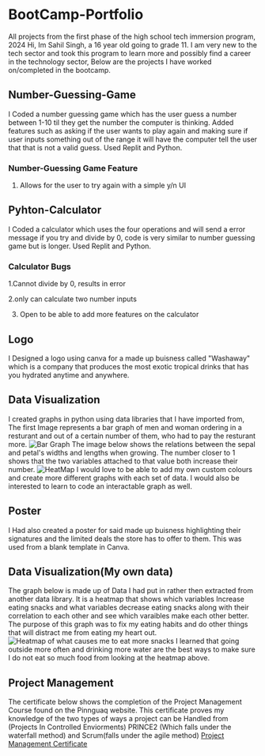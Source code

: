 # BootCamp-Portfolio
All projects from the first phase of the high school tech immersion program, 2024
Hi, Im Sahil Singh, a 16 year old going to grade 11. I am very new to the tech sector and took this program to learn more and possibly find a career in the technology sector, Below are the projects I have worked on/completed in the bootcamp.
## Number-Guessing-Game
I Coded a number guessing game which has the user guess a number between 1-10 til they get the number the computer is thinking. Added features such as asking if the user wants to play again and making sure if user inputs something out of the range it will have the computer tell the user that that is not a valid guess. Used Replit and Python.
### Number-Guessing Game Feature
1. Allows for the user to try again with a simple y/n UI

## Pyhton-Calculator
I Coded a calculator which uses the four operations and will send a error message if you try and divide by 0, code is very similar to number guessing game but is longer. Used Replit and Python.
### Calculator Bugs
1.Cannot divide by 0, results in error

2.only can calculate two number inputs

3. Open to be able to add more features on the calculator

## Logo
I Designed a logo using canva for a made up buisness called "Washaway" which is a company that produces the most exotic tropical drinks that has you hydrated anytime and anywhere.

## Data Visualization
I created graphs in python using data libraries that I have imported from, The first Image represents a bar graph of men and woman ordering in a resturant and out of a certain number of them, who had to pay the resturant more.
![Bar Graph](https://github.com/user-attachments/assets/0da4aa17-0856-4f47-9c27-a7c092f8fa7f)
The image below shows the relations between the sepal and petal's widths and lengths when growing. The number closer to 1 shows that the two variables attached to that value both increase their number.
![HeatMap](https://github.com/user-attachments/assets/7d5f7fee-4d37-4821-9d65-b5ca8f797b53)
I would love to be able to add my own custom colours and create more different graphs with each set of data. I would also be interested to learn to code an interactable graph as well.


## Poster
I Had also created a poster for said made up buisness highlighting their signatures and the limited deals the store has to offer to them. This was used from a blank
template in Canva.

## Data Visualization(My own data)
The graph below is made up of Data I had put in rather then extracted from another data library. It is a heatmap that shows which variables Increase eating snacks and what variables decrease eating snacks along with their correlation to each other and see which varaibles make each other better. The purpose of this graph was to fix my eating habits and do other things that will distract me from eating my heart out.
![Heatmap of what causes me to eat more snacks](https://github.com/user-attachments/assets/3c5359e5-dae5-4931-a596-83682ef27329)
I learned that going outside more often and drinking more water are the best ways to make sure I do not eat so much food from looking at the heatmap above.
## Project Management
The certificate below shows the completion of the Project Management Course found on the Pinnguaq website. This certificate proves my knowledge of the two types of ways a project can be Handled from (Projects In Controlled Enviorments) PRINCE2 (Which falls under the waterfall method) and Scrum(falls under the agile method)
[Project Management Certificate](https://github.com/user-attachments/files/16292241/bluesingh975gmail-com-19378-20002-20240713-8a77efaebb.1.pdf)



















